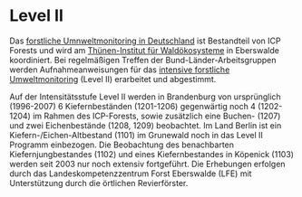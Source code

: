 # Level II

Das [forstliche Umnweltmonitoring in Deutschland](https://blumwald.thuenen.de/) ist Bestandteil von ICP Forests und wird am [Thünen-Institut für Waldökosysteme](https://www.thuenen.de/de/fachinstitute/waldoekosysteme) in Eberswalde koordiniert. Bei regelmäßigen Treffen der Bund-Länder-Arbeitsgruppen werden Aufnahmeanweisungen für das [intensive forstliche Umweltmonitoring](https://blumwald.thuenen.de/level-ii) (Level II) erarbeitet und abgestimmt.

Auf der Intensitätsstufe Level II werden in Brandenburg von ursprünglich (1996-2007) 6 Kiefernbeständen (1201-1206) gegenwärtig noch 4 (1202-1204) im Rahmen des ICP-Forests, sowie zusätzlich eine Buchen- (1207) und zwei Eichenbestände (1208, 1209) beobachtet. Im Land Berlin ist ein Kiefern-/Eichen-Altbestand (1101) im Grunewald noch in das Level II Programm einbezogen. Die Beobachtung des benachbarten Kiefernjungbestandes (1102) und eines Kiefernbestandes in Köpenick (1103) werden seit 2003 nur noch extensiv fortgeführt. Die Erhebungen erfolgen durch das Landeskompetenzzentrum Forst Eberswalde (LFE) mit Unterstützung durch die örtlichen Revierförster.

<script setup>
    import Map from '../../components/Map.vue'
    import { ref, onMounted, watch, getCurrentInstance, computed, inject } from 'vue';
    import { createClient } from '@supabase/supabase-js';
    import { useTheme } from 'vuetify'
    import { useGlobalTheme } from '../../.vitepress/theme/composables/useGlobalTheme'
    import TablePerPlot from '../../components/TablePerPlot.vue'
    const { isDark } = useGlobalTheme()

    const codePlot_list = [
        { code_plot: 1101, name: 'Grunewald', link: '/dauerbeobachtung/level-ii/grunewald_1101' },
        { code_plot: 1201, name: 'Natteheide', link: '/dauerbeobachtung/level-ii/natteheide_1201' },
        { code_plot: 1202, name: 'Beerenbusch Kiefer', link: '/dauerbeobachtung/level-ii/beerenbusch-kiefer_1202' },
        { code_plot: 1203, name: 'Kienhorst', link: '/dauerbeobachtung/level-ii/kienhorst_1203' },
        { code_plot: 1204, name: 'Weitzgrund', link: '/dauerbeobachtung/level-ii/weitzgrund_1204' },
        { code_plot: 1205, name: 'Neusorgefeld', link: '/dauerbeobachtung/level-ii/neusorgefeld_1205' },
        { code_plot: 1206, name: 'Schwenow', link: '/dauerbeobachtung/level-ii/schwenow_1206' },
        { code_plot: 1207, name: 'Beerenbusch Buchen', link: '/dauerbeobachtung/level-ii/beerenbusch_buchen_1207' },
        { code_plot: 1208, name: 'Fünfeichen', link: '/dauerbeobachtung/level-ii/fuenfeichen_1208' },
        { code_plot: 1209, name: 'Kienhorst Eichen', link: '/dauerbeobachtung/level-ii/kienhorst_eichen_1209' }
    ];

    const theme = useTheme()
    const instance = getCurrentInstance();
    const apikey = instance.appContext.config.globalProperties.$apikey;
    const url = instance.appContext.config.globalProperties.$url;
    const supabase = createClient(url, apikey)

    const mapRef = ref(null)

    const selectionRef = ref(null)

    onMounted(() => {
        // Initialize the map or perform any setup needed
        mapRef.value.loadData('si_plt', 'code_plot', 'latitude', 'longitude', 'code_altitude');
        mapRef.value.onParentClick = function (info, event) {
            // Handle map click event
            console.log('Parent Map clicked:', e);
        };
    });

    const selectByClick = (info, event) => {
        console.log(info.object);
        const code_plot = info.object?.properties?.code_plot;
        if (code_plot) {
            // goto
            const plot = codePlot_list.find(item => item.code_plot === code_plot);
            if (plot) {
                // Open the link in same tab
                window.location.href = plot.link;
            }
        }
    }
    const parentHover = (info, tooltip) => {

        const code_plot = info.object.properties.code_plot;
        const plot = codePlot_list.find(item => item.code_plot === code_plot);
        if (plot) {
            tooltip.innerHTML = plot.name;
        } else {
            // If no plot found, you can set a default message or leave it empty
            tooltip.innerHTML = code_plot;
        }
    }

</script>

<Map ref="mapRef" :selectByClick="selectByClick" :parentHover="parentHover" ></Map>
